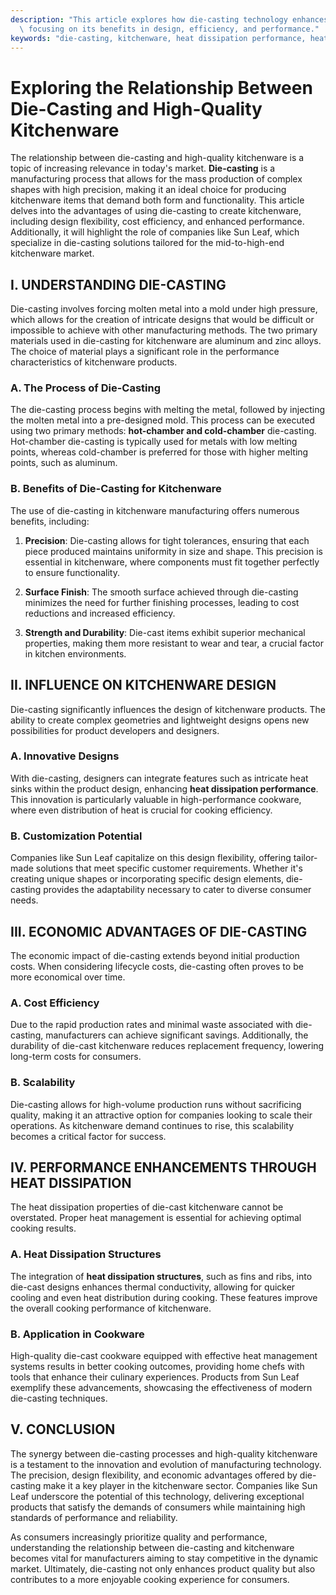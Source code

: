 ```yaml
---
description: "This article explores how die-casting technology enhances the quality of kitchenware,\
  \ focusing on its benefits in design, efficiency, and performance."
keywords: "die-casting, kitchenware, heat dissipation performance, heat sink"
---
```

# Exploring the Relationship Between Die-Casting and High-Quality Kitchenware

The relationship between die-casting and high-quality kitchenware is a topic of increasing relevance in today's market. **Die-casting** is a manufacturing process that allows for the mass production of complex shapes with high precision, making it an ideal choice for producing kitchenware items that demand both form and functionality. This article delves into the advantages of using die-casting to create kitchenware, including design flexibility, cost efficiency, and enhanced performance. Additionally, it will highlight the role of companies like Sun Leaf, which specialize in die-casting solutions tailored for the mid-to-high-end kitchenware market.

## I. UNDERSTANDING DIE-CASTING

Die-casting involves forcing molten metal into a mold under high pressure, which allows for the creation of intricate designs that would be difficult or impossible to achieve with other manufacturing methods. The two primary materials used in die-casting for kitchenware are aluminum and zinc alloys. The choice of material plays a significant role in the performance characteristics of kitchenware products.

### A. The Process of Die-Casting

The die-casting process begins with melting the metal, followed by injecting the molten metal into a pre-designed mold. This process can be executed using two primary methods: **hot-chamber and cold-chamber** die-casting. Hot-chamber die-casting is typically used for metals with low melting points, whereas cold-chamber is preferred for those with higher melting points, such as aluminum. 

### B. Benefits of Die-Casting for Kitchenware

The use of die-casting in kitchenware manufacturing offers numerous benefits, including:

1. **Precision**: Die-casting allows for tight tolerances, ensuring that each piece produced maintains uniformity in size and shape. This precision is essential in kitchenware, where components must fit together perfectly to ensure functionality.
   
2. **Surface Finish**: The smooth surface achieved through die-casting minimizes the need for further finishing processes, leading to cost reductions and increased efficiency.
   
3. **Strength and Durability**: Die-cast items exhibit superior mechanical properties, making them more resistant to wear and tear, a crucial factor in kitchen environments.

## II. INFLUENCE ON KITCHENWARE DESIGN

Die-casting significantly influences the design of kitchenware products. The ability to create complex geometries and lightweight designs opens new possibilities for product developers and designers.

### A. Innovative Designs

With die-casting, designers can integrate features such as intricate heat sinks within the product design, enhancing **heat dissipation performance**. This innovation is particularly valuable in high-performance cookware, where even distribution of heat is crucial for cooking efficiency. 

### B. Customization Potential

Companies like Sun Leaf capitalize on this design flexibility, offering tailor-made solutions that meet specific customer requirements. Whether it's creating unique shapes or incorporating specific design elements, die-casting provides the adaptability necessary to cater to diverse consumer needs.

## III. ECONOMIC ADVANTAGES OF DIE-CASTING

The economic impact of die-casting extends beyond initial production costs. When considering lifecycle costs, die-casting often proves to be more economical over time.

### A. Cost Efficiency

Due to the rapid production rates and minimal waste associated with die-casting, manufacturers can achieve significant savings. Additionally, the durability of die-cast kitchenware reduces replacement frequency, lowering long-term costs for consumers.

### B. Scalability

Die-casting allows for high-volume production runs without sacrificing quality, making it an attractive option for companies looking to scale their operations. As kitchenware demand continues to rise, this scalability becomes a critical factor for success.

## IV. PERFORMANCE ENHANCEMENTS THROUGH HEAT DISSIPATION

The heat dissipation properties of die-cast kitchenware cannot be overstated. Proper heat management is essential for achieving optimal cooking results.

### A. Heat Dissipation Structures

The integration of **heat dissipation structures**, such as fins and ribs, into die-cast designs enhances thermal conductivity, allowing for quicker cooling and even heat distribution during cooking. These features improve the overall cooking performance of kitchenware.

### B. Application in Cookware

High-quality die-cast cookware equipped with effective heat management systems results in better cooking outcomes, providing home chefs with tools that enhance their culinary experiences. Products from Sun Leaf exemplify these advancements, showcasing the effectiveness of modern die-casting techniques.

## V. CONCLUSION

The synergy between die-casting processes and high-quality kitchenware is a testament to the innovation and evolution of manufacturing technology. The precision, design flexibility, and economic advantages offered by die-casting make it a key player in the kitchenware sector. Companies like Sun Leaf underscore the potential of this technology, delivering exceptional products that satisfy the demands of consumers while maintaining high standards of performance and reliability.

As consumers increasingly prioritize quality and performance, understanding the relationship between die-casting and kitchenware becomes vital for manufacturers aiming to stay competitive in the dynamic market. Ultimately, die-casting not only enhances product quality but also contributes to a more enjoyable cooking experience for consumers.
